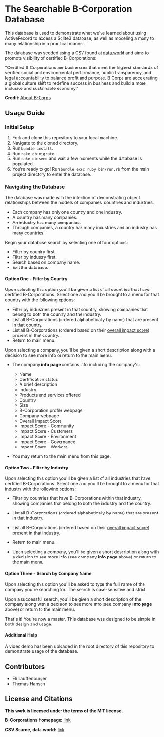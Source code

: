 # The Searchable B-Corporation Database

This database is used to demonstrate what we've learned about using ActiveRecord to access a Sqlite3 database, as well as modeling a many to many relationship in a practical manner.

The database was seeded using a CSV found at [data.world](https://data.world/blab/b-corp-impact-data) and aims to promote visibility of certified B-Corporations:

"Certified B Corporations are businesses that meet the highest standards of verified social and environmental performance, public transparency, and legal accountability to balance profit and purpose. B Corps are accelerating a global culture shift to redefine success in business and build a more inclusive and sustainable economy."

**Credit:** [About B-Corps](https://bcorporation.net/about-b-corps)

## Usage Guide

### Initial Setup

1. Fork and clone this repository to your local machine.
2. Navigate to the cloned directory.
3. Run `bundle install`.
4. Run `rake db:migrate`.
5. Run `rake db:seed` and wait a few moments while the database is populated.
6. You're ready to go! Run `bundle exec ruby bin/run.rb` from the main project directory to enter the database.

### Navigating the Database

The database was made with the intention of demonstrating object relationships between the models of companies, countries and industries.

- Each company has only one country and one industry.
- A country has many companies.
- An industry has many companies.
- Through companies, a country has many industries and an industry has many countries.

Begin your database search by selecting one of four options:

- Filter by country first.
- Filter by industry first.
- Search based on company name.
- Exit the database.

#### Option One - Filter by Country

Upon selecting this option you'll be given a list of all countries that have certified B-Corporations. Select one and you'll be brought to a menu for that country with the following options:

- Filter by industries present in that country, showing companies that belong to both the country and the industry.
- List all B-Corporations (ordered alphabetically by name) that are present in that country.
- List all B-Corporations (ordered based on their [overall impact score](https://bimpactassessment.net/?_ga=2.100383774.107426085.1551979435-1068982412.1551718081)) present in that country.
- Return to main menu.

Upon selecting a company, you'll be given a short description along with a decision to see more info or return to the main menu.

- The company **info page** contains info including the company's:

  - Name
  - Certification status
  - A brief description
  - Industry
  - Products and services offered
  - Country
  - Size
  - B-Corporation profile webpage
  - Company webpage
  - Overall Impact Score
  - Impact Score - Community
  - Impact Score - Customers
  - Impact Score - Environment
  - Impact Score - Governance
  - Impact Score - Workers

- You may return to the main menu from this page.

#### Option Two - Filter by Industry

Upon selecting this option you'll be given a list of all industries that have certified B-Corporations. Select one and you'll be brought to a menu for that industry with the following options:

- Filter by countries that have B-Corporations within that industry, showing companies that belong to both the industry and the country.
- List all B-Corporations (ordered alphabetically by name) that are present in that industry.
- List all B-Corporations (ordered based on their [overall impact score](https://bimpactassessment.net/?_ga=2.100383774.107426085.1551979435-1068982412.1551718081)) present in that industry.
- Return to main menu.

- Upon selecting a company, you'll be given a short description along with a decision to see more info (see company **info page** above) or return to the main menu.

#### Option Three - Search by Company Name

Upon selecting this option you'll be asked to type the full name of the company you're searching for. The search is case-sensitive and strict.

Upon a successful search, you'll be given a short description of the company along with a decision to see more info (see company **info page** above) or return to the main menu.

That's it! You're now a master. This database was designed to be simple in both design and usage.

#### Additional Help

A video demo has been uploaded in the root directory of this repository to demonstrate usage of the database.

## Contributors

- Eli Lauffenburger
- Thomas Hansen

## License and Citations

**This work is licensed under the terms of the MIT license.**

**B-Corporations Homepage:** [link](https://bcorporation.net/)

**CSV Source, data.world:** [link](https://data.world/blab/b-corp-impact-data)
